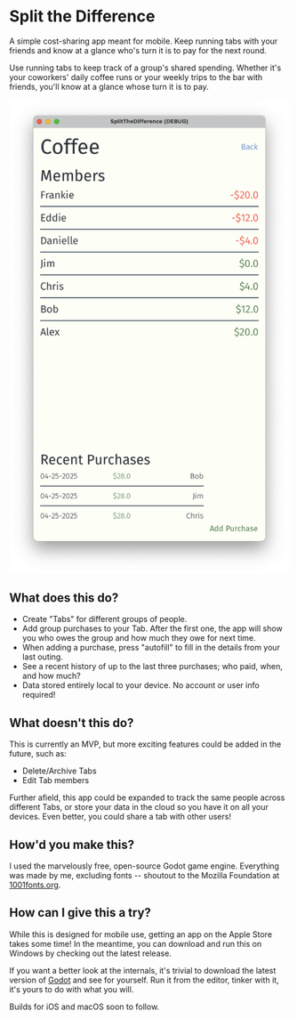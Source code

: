 # Split the Difference

A simple cost-sharing app meant for mobile. Keep running tabs with your friends and know at a glance who's turn it is to pay for the next round.

Use running tabs to keep track of a group's shared spending. Whether it's your coworkers' daily coffee runs or your weekly trips to the bar with friends, you'll know at a glance whose turn it is to pay.

![Tab Detail View](assets/images/screenshots/tab-view.png)

## What does this do?
- Create "Tabs" for different groups of people.
- Add group purchases to your Tab. After the first one, the app will show you who owes the group and how much they owe for next time.
- When adding a purchase, press "autofill" to fill in the details from your last outing.
- See a recent history of up to the last three purchases; who paid, when, and how much?
- Data stored entirely local to your device. No account or user info required!

## What doesn't this do?
This is currently an MVP, but more exciting features could be added in the future, such as:
- Delete/Archive Tabs
- Edit Tab members

Further afield, this app could be expanded to track the same people across different Tabs, or store your data in the cloud so you have it on all your devices. Even better, you could share a tab with other users!

## How'd you make this?
I used the marvelously free, open-source Godot game engine. Everything was made by me, excluding fonts -- shoutout to the Mozilla Foundation at [1001fonts.org](https://www.1001fonts.com/fira-sans-font.html).

## How can I give this a try?
While this is designed for mobile use, getting an app on the Apple Store takes some time! In the meantime, you can download and run this on Windows by checking out the latest release.

If you want a better look at the internals, it's trivial to download the latest version of [Godot](https://godotengine.org/) and see for yourself. Run it from the editor, tinker with it, it's yours to do with what you will.

Builds for iOS and macOS soon to follow.
